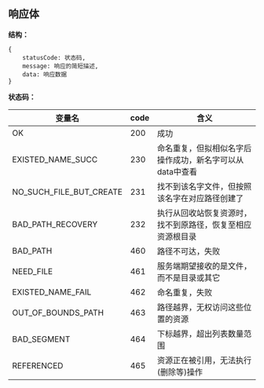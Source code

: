 ## 响应体

**结构：**

```
{
	statusCode: 状态码,
	message: 响应的简短描述,
	data: 响应数据
}
```

**状态码：**

| 变量名                  | code | 含义                                                       |
| ----------------------- | ---- | ---------------------------------------------------------- |
| OK                      | 200  | 成功                                                       |
| EXISTED_NAME_SUCC       | 230  | 命名重复，但拟相似名字后操作成功，新名字可以从data中查看   |
| NO_SUCH_FILE_BUT_CREATE | 231  | 找不到该名字文件，但按照该名字在对应路径创建了             |
| BAD_PATH_RECOVERY       | 232  | 执行从回收站恢复资源时，找不到原路径，恢复至相应资源根目录 |
| BAD_PATH                | 460  | 路径不可达，失败                                           |
| NEED_FILE               | 461  | 服务端期望接收的是文件，而不是目录或其它                   |
| EXISTED_NAME_FAIL       | 462  | 命名重复，失败                                             |
| OUT_OF_BOUNDS_PATH      | 463  | 路径越界，无权访问这些位置的资源                           |
| BAD_SEGMENT             | 464  | 下标越界，超出列表数量范围                                 |
| REFERENCED              | 465  | 资源正在被引用，无法执行(删除等)操作                       |

